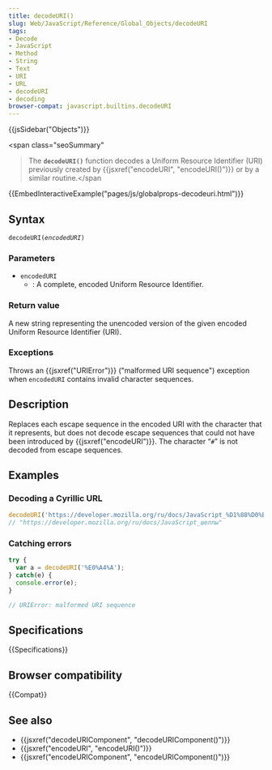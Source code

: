 ```yaml
---
title: decodeURI()
slug: Web/JavaScript/Reference/Global_Objects/decodeURI
tags:
- Decode
- JavaScript
- Method
- String
- Text
- URI
- URL
- decodeURI
- decoding
browser-compat: javascript.builtins.decodeURI
---
```

{{jsSidebar("Objects")}}

<span class="seoSummary"

> The <code><strong>decodeURI()</strong></code> function decodes a Uniform
> Resource Identifier (URI) previously created by
> {{jsxref("encodeURI",
    "encodeURI()")}} or by a similar
> routine.</span

{{EmbedInteractiveExample("pages/js/globalprops-decodeuri.html")}}

## Syntax

<pre class="brush: js"><code>decodeURI(<var>encodedURI</var>)</code></pre>

### Parameters

- `encodedURI`
  - : A complete, encoded Uniform Resource Identifier.

### Return value

A new string representing the unencoded version of the given encoded Uniform
Resource Identifier (URI).

### Exceptions

Throws an {{jsxref("URIError")}} ("malformed URI sequence") exception when
`encodedURI` contains invalid character sequences.

## Description

Replaces each escape sequence in the encoded URI with the character that it
represents, but does not decode escape sequences that could not have been
introduced by {{jsxref("encodeURI")}}. The character “`#`” is not
decoded from escape sequences.

## Examples

### Decoding a Cyrillic URL

```js
decodeURI('https://developer.mozilla.org/ru/docs/JavaScript_%D1%88%D0%B5%D0%BB%D0%BB%D1%8B');
// "https://developer.mozilla.org/ru/docs/JavaScript_шеллы"
```

### Catching errors

```js
try {
  var a = decodeURI('%E0%A4%A');
} catch(e) {
  console.error(e);
}

// URIError: malformed URI sequence
```

## Specifications

{{Specifications}}

## Browser compatibility

{{Compat}}

## See also

- {{jsxref("decodeURIComponent", "decodeURIComponent()")}}
- {{jsxref("encodeURI", "encodeURI()")}}
- {{jsxref("encodeURIComponent", "encodeURIComponent()")}}
